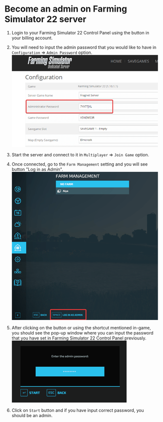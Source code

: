 # Become an admin on Farming Simulator 22 server

1. Login to your Farming Simulator 22 Control Panel using the button in your billing account.

2. You will need to input the admin password that you would like to have in ```Configuration``` => ```Admin Password``` option.
![Admin Password](images/fs22-admin-password.png)

3. Start the server and connect to it in ```Multiplayer``` => ```Join Game``` option.

4. Once connected, go to the ```Farm Management``` setting and you will see button "Log in as Admin".
![Login as Admin](images/login-admin.png)

5. After clicking on the button or using the shortcut mentioned in-game, you should see the pop-up window where you can input the password that you have set in Farming Simulator 22 Control Panel previously.
![Input Admin password](images/input-admin-password.png)

6. Click on ```Start``` button and if you have input correct password, you should be an admin. 
